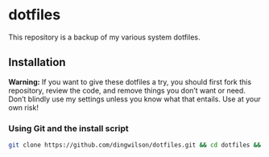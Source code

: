 # dotfiles

This repository is a backup of my various system dotfiles.

## Installation

**Warning:** If you want to give these dotfiles a try, you should first fork this repository, review the code, and remove things you don’t want or need. Don’t blindly use my settings unless you know what that entails. Use at your own risk!

### Using Git and the install script

```bash
git clone https://github.com/dingwilson/dotfiles.git && cd dotfiles && sh install.sh
```
